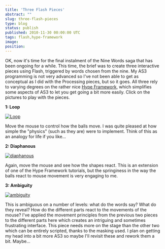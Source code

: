 ```yaml
---
title: 'Three Flash Pieces'
abstract: ""
slug: three-flash-pieces
type: blog
status: publish
published: 2010-11-30 00:00:00 UTC
tags: flash,hype-framework
image: 
position: 
---
```


OK, now it's time for the final instalment of the Nine Words saga that
has been ongoing for a while. This time, the brief was to create three
interactive pieces using Flash, triggered by words chosen from the nine.
My AS3 programming is not very advanced so I've not been able to get as
conceptual as I did with the Processing pieces, but so it goes. All
three rely to varying degrees on the rather nice [Hype Framework][1], which simplifies some aspects of AS3 to let you get
going a bit more easily. Click on the pictures to play with the pieces.

**1: Loop**

[![Loop](/images/loopscreen_5218949885_o.jpg)][2]

Move the mouse to control how the balls move. I was quite pleased at how
simple the \"physics\" (such as they are) were to implement. Think of
this as an analogy for life if you like...

**2: Diaphanous**

[![diaphanous](/images/diaphanous_5219539366_o.jpg)][3]

Again, move the mouse and see how the shapes react. This is an extension
of one of the Hype Framework tutorials, but the springiness in the way
the balls react to mouse movement is very engaging to me.

**3: Ambiguity**

[![ambiguity](/images/ambiguity_5218950223_o.jpg)][4]

This is ambiguous on a number of levels: what do the words say? What do
they reveal? How do the different parts react to the movements of the
mouse? I've applied the movement principles from the previous two
pieces to the different parts here which creates an intriguing and
sometimes frustrating interface. This piece needs more on the stage than
the other two which can be entirely scripted, thanks to the masking
used. I plan on getting my head into a bit more AS3 so maybe I'll
revisit these and rework them a bit. Maybe...



[1]: http://www.hypeframework.org/
[2]: http://megaswf.com/serve/79118/
[3]: http://megaswf.com/serve/79128/
[4]: http://megaswf.com/serve/79129/

